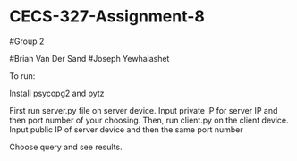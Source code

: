 # CECS-327-Assignment-8

#Group 2

#Brian Van Der Sand
#Joseph Yewhalashet


To run:

Install psycopg2 and pytz

First run server.py file on server device. Input private IP for server IP and then port number of your choosing.
Then, run client.py on the client device. Input public IP of server device and then the same port number

Choose query and see results.
